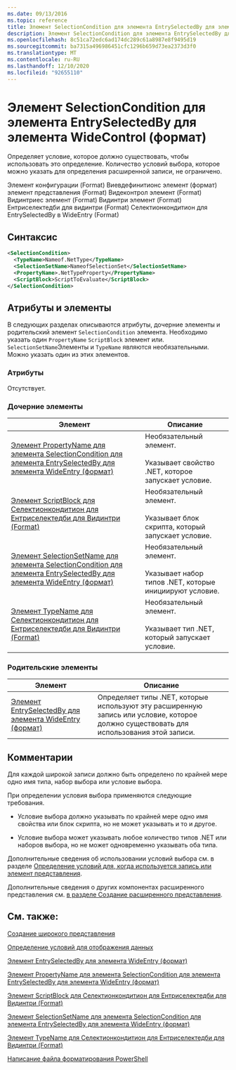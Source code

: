 ```yaml
---
ms.date: 09/13/2016
ms.topic: reference
title: Элемент SelectionCondition для элемента EntrySelectedBy для элемента WideControl (формат)
description: Элемент SelectionCondition для элемента EntrySelectedBy для элемента WideControl (формат)
ms.openlocfilehash: 8c51ca72edc6ad174dc289c61a8987e8f9495d19
ms.sourcegitcommit: ba7315a496986451cfc1296b659d73ea2373d3f0
ms.translationtype: MT
ms.contentlocale: ru-RU
ms.lasthandoff: 12/10/2020
ms.locfileid: "92655110"
---
```

# <a name="selectioncondition-element-for-entryselectedby-for-widecontrol-format"></a>Элемент SelectionCondition для элемента EntrySelectedBy для элемента WideControl (формат)

Определяет условие, которое должно существовать, чтобы использовать это определение. Количество условий выбора, которое можно указать для определения расширенной записи, не ограничено.

Элемент конфигурации (Format) Виевдефинитионс элемент (формат) элемент представления (Format) Видеконтрол элемент (Format) Видинтриес элемент (Format) Видинтри элемент (Format) Ентриселектедби для видинтри (Format) Селектионкондитион для EntrySelectedBy в WideEntry (Format)

## <a name="syntax"></a>Синтаксис

```xml
<SelectionCondition>
  <TypeName>Nameof.NetType</TypeName>
  <SelectionSetName>NameofSelectionSet</SelectionSetName>
  <PropertyName>.NetTypeProperty</PropertyName>
  <ScriptBlock>ScriptToEvaluate</ScriptBlock>
</SelectionCondition>
```

## <a name="attributes-and-elements"></a>Атрибуты и элементы

В следующих разделах описываются атрибуты, дочерние элементы и родительский элемент `SelectionCondition` элемента. Необходимо указать один `PropertyName` `ScriptBlock` элемент или. `SelectionSetName`Элементы и `TypeName` являются необязательными. Можно указать один из этих элементов.

### <a name="attributes"></a>Атрибуты

Отсутствует.

### <a name="child-elements"></a>Дочерние элементы

|Элемент|Описание|
|-------------|-----------------|
|[Элемент PropertyName для элемента SelectionCondition для элемента EntrySelectedBy для элемента WideEntry (формат)](./propertyname-element-for-selectioncondition-for-entryselectedby-for-wideentry-format.md)|Необязательный элемент.<br /><br /> Указывает свойство .NET, которое запускает условие.|
|[Элемент ScriptBlock для Селектионкондитион для Ентриселектедби для Видинтри (Format)](./scriptblock-element-for-selectioncondition-for-entryselectedby-for-widecontrol-format.md)|Необязательный элемент.<br /><br /> Указывает блок скрипта, который запускает условие.|
|[Элемент SelectionSetName для элемента SelectionCondition для элемента EntrySelectedBy для элемента WideEntry (формат)](./selectionsetname-element-for-selectioncondition-for-entryselectedby-for-wideentry-format.md)|Необязательный элемент.<br /><br /> Указывает набор типов .NET, которые инициируют условие.|
|[Элемент TypeName для Селектионкондитион для Ентриселектедби для Видинтри (Format)](./typename-element-for-selectioncondition-for-entryselectedby-for-widecontrol-format.md)|Необязательный элемент.<br /><br /> Указывает тип .NET, который запускает условие.|

### <a name="parent-elements"></a>Родительские элементы

|Элемент|Описание|
|-------------|-----------------|
|[Элемент EntrySelectedBy для элемента WideEntry (формат)](./entryselectedby-element-for-wideentry-format.md)|Определяет типы .NET, которые используют эту расширенную запись или условие, которое должно существовать для использования этой записи.|

## <a name="remarks"></a>Комментарии

Для каждой широкой записи должно быть определено по крайней мере одно имя типа, набор выбора или условие выбора.

При определении условия выбора применяются следующие требования.

- Условие выбора должно указывать по крайней мере одно имя свойства или блок скрипта, но не может указывать и то и другое.

- Условие выбора может указывать любое количество типов .NET или наборов выбора, но не может одновременно указывать оба типа.

Дополнительные сведения об использовании условий выбора см. в разделе [Определение условий для, когда используется запись или элемент представления](./defining-conditions-for-displaying-data.md).

Дополнительные сведения о других компонентах расширенного представления см. [в разделе Создание расширенного представления](./creating-a-wide-view.md).

## <a name="see-also"></a>См. также:

[Создание широкого представления](./creating-a-wide-view.md)

[Определение условий для отображения данных](./defining-conditions-for-displaying-data.md)

[Элемент EntrySelectedBy для элемента WideEntry (формат)](./entryselectedby-element-for-wideentry-format.md)

[Элемент PropertyName для элемента SelectionCondition для элемента EntrySelectedBy для элемента WideEntry (формат)](./propertyname-element-for-selectioncondition-for-entryselectedby-for-wideentry-format.md)

[Элемент ScriptBlock для Селектионкондитион для Ентриселектедби для Видинтри (Format)](./scriptblock-element-for-selectioncondition-for-entryselectedby-for-widecontrol-format.md)

[Элемент SelectionSetName для элемента SelectionCondition для элемента EntrySelectedBy для элемента WideEntry (формат)](./selectionsetname-element-for-selectioncondition-for-entryselectedby-for-wideentry-format.md)

[Элемент TypeName для Селектионкондитион для Ентриселектедби для Видинтри (Format)](./typename-element-for-selectioncondition-for-entryselectedby-for-widecontrol-format.md)

[Написание файла форматирования PowerShell](./writing-a-powershell-formatting-file.md)

